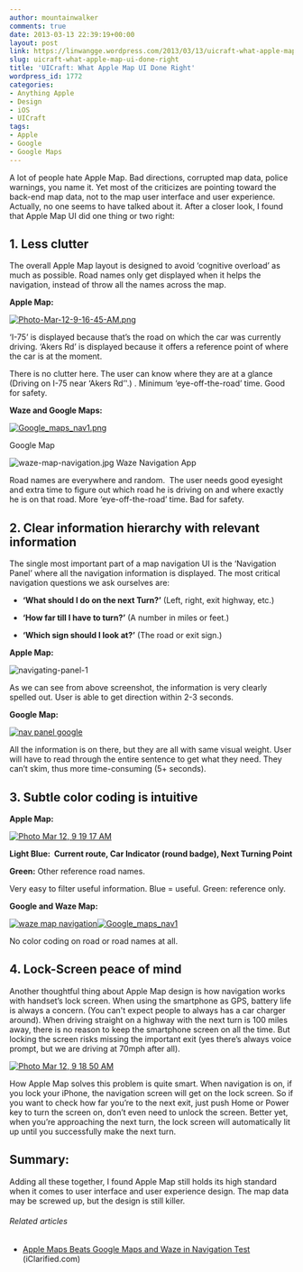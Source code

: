 ```yaml
---
author: mountainwalker
comments: true
date: 2013-03-13 22:39:19+00:00
layout: post
link: https://linwangge.wordpress.com/2013/03/13/uicraft-what-apple-map-ui-done-right/
slug: uicraft-what-apple-map-ui-done-right
title: 'UICraft: What Apple Map UI Done Right'
wordpress_id: 1772
categories:
- Anything Apple
- Design
- iOS
- UICraft
tags:
- Apple
- Google
- Google Maps
---
```


A lot of people hate Apple Map. Bad directions, corrupted map data, police warnings, you name it. Yet most of the criticizes are pointing toward the back-end map data, not to the map user interface and user experience. Actually, no one seems to have talked about it. After a closer look, I found that Apple Map UI did one thing or two right:


## 1. Less clutter


The overall Apple Map layout is designed to avoid ‘cognitive overload’ as much as possible. Road names only get displayed when it helps the navigation, instead of throw all the names across the map.

**Apple Map:**


[![Photo-Mar-12-9-16-45-AM.png](http://linwangge.files.wordpress.com/2013/03/photo-mar-12-9-16-45-am.png?w=315)](http://linwangge.files.wordpress.com/2013/03/photo-mar-12-9-16-45-am.png)


‘I-75’ is displayed because that’s the road on which the car was currently driving. ‘Akers Rd’ is displayed because it offers a reference point of where the car is at the moment.

There is no clutter here. The user can know where they are at a glance (Driving on I-75 near ‘Akers Rd’'.) . Minimum ‘eye-off-the-road’ time. Good for safety.

**Waze and Google Maps:**


[![Google_maps_nav1.png](http://linwangge.files.wordpress.com/2013/03/google_maps_nav1.png?w=315)](http://linwangge.files.wordpress.com/2013/03/google_maps_nav1.png)




Google Map





![waze-map-navigation.jpg](http://linwangge.files.wordpress.com/2013/03/waze-map-navigation.jpg)
Waze Navigation App




Road names are everywhere and random.  The user needs good eyesight and extra time to figure out which road he is driving on and where exactly he is on that road. More ‘eye-off-the-road’ time. Bad for safety.


## 2. Clear information hierarchy with relevant information


The single most important part of a map navigation UI is the ‘Navigation Panel’ where all the navigation information is displayed. The most critical navigation questions we ask ourselves are:



	
  * **‘What should I do on the next Turn?’** (Left, right, exit highway, etc.)

	
  * **‘How far till I have to turn?’** (A number in miles or feet.)

	
  * **‘Which sign should I look at?’** (The road or exit sign.)


**Apple Map:**


![navigating-panel-1](http://linwangge.files.wordpress.com/2013/03/navigating-panel-1_thumb.png)


As we can see from above screenshot, the information is very clearly spelled out. User is able to get direction within 2-3 seconds.

**Google Map:**


[![nav panel google](http://linwangge.files.wordpress.com/2013/03/nav-panel-google_thumb.jpg)](http://linwangge.files.wordpress.com/2013/03/nav-panel-google.jpg)


All the information is on there, but they are all with same visual weight. User will have to read through the entire sentence to get what they need. They can’t skim, thus more time-consuming (5+ seconds).


## 3. Subtle color coding is intuitive


**Apple Map:**


[![Photo Mar 12, 9 19 17 AM](http://linwangge.files.wordpress.com/2013/03/photo-mar-12-9-19-17-am_thumb.png)](http://linwangge.files.wordpress.com/2013/03/photo-mar-12-9-19-17-am.png)


**Light Blue:  Current route, Car Indicator (round badge), Next Turning Point**

**Green:** Other reference road names.

Very easy to filter useful information. Blue = useful. Green: reference only.

**Google and Waze Map:**


[![waze map navigation](http://linwangge.files.wordpress.com/2013/03/waze-map-navigation_thumb1.jpg)](http://linwangge.files.wordpress.com/2013/03/waze-map-navigation1.jpg)[![Google_maps_nav1](http://linwangge.files.wordpress.com/2013/03/google_maps_nav1_thumb1.png)](http://linwangge.files.wordpress.com/2013/03/google_maps_nav11.png)


No color coding on road or road names at all.


## 4. Lock-Screen peace of mind


Another thoughtful thing about Apple Map design is how navigation works with handset’s lock screen. When using the smartphone as GPS, battery life is always a concern. (You can't expect people to always has a car charger around). When driving straight on a highway with the next turn is 100 miles away, there is no reason to keep the smartphone screen on all the time. But locking the screen risks missing the important exit (yes there’s always voice prompt, but we are driving at 70mph after all).


[![Photo Mar 12, 9 18 50 AM](http://linwangge.files.wordpress.com/2013/03/photo-mar-12-9-18-50-am_thumb.png)](http://linwangge.files.wordpress.com/2013/03/photo-mar-12-9-18-50-am.png)


How Apple Map solves this problem is quite smart. When navigation is on, if you lock your iPhone, the navigation screen will get on the lock screen. So if you want to check how far you’re to the next exit, just push Home or Power key to turn the screen on, don’t even need to unlock the screen. Better yet, when you’re approaching the next turn, the lock screen will automatically lit up until you successfully make the next turn.


## Summary:


Adding all these together, I found Apple Map still holds its high standard when it comes to user interface and user experience design. The map data may be screwed up, but the design is still killer.


###### Related articles





	
  * [Apple Maps Beats Google Maps and Waze in Navigation Test](http://www.iClarified.com/28052/apple-maps-beats-google-maps-and-waze-in-navigation-test) (iClarified.com)


